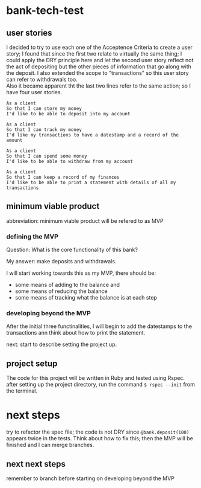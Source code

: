 # bank-tech-test

## user stories
I decided to try to use each one of the Acceptence Criteria to create a user story; I found that since the first two relate to virtually the same thing; I could apply the DRY principle here and let the second user story reflect not the act of depositing but the other pieces of information that go along with the deposit. I also extended the scope to "transactions" so this user story can refer to withdrawals too. \
Also it became apparent tht the last two lines refer to the same action; so I have four user stories.

```
As a client
So that I can store my money
I'd like to be able to deposit into my account
```
```
As a client
So that I can track my money
I'd like my transactions to have a datestamp and a record of the amount
```
```
As a client
So that I can spend some money
I'd like to be able to withdraw from my account
```
```
As a client
So that I can keep a record of my finances
I'd like to be able to print a statement with details of all my transactions
```

## minimum viable product
abbreviation: minimum viable product will be refered to as MVP
### defining the MVP
Question: What is the core functionality of this bank?

My answer: make deposits and withdrawals.

I will start working towards this as my MVP, there should be:
- some means of adding to the balance and
- some means of reducing the balance
- some means of tracking what the balance is at each step

### developing beyond the MVP
After the initial three functinalities, I will begin to add the datestamps to the transactions ann think about how to print the statement.

next:
start to describe setting the project up.

## project setup
The code for this project will be written in Ruby and tested using Rspec. after setting up the project directory, run the command `$ rspec --init` from the terminal.

# next steps
try to refactor the spec file; the code is not DRY since `@bank.deposit(100)` appears twice in the tests. Think about how to fix this; then the MVP will be finished and I can merge branches.
## next next steps
remember to branch before starting on developing beyond the MVP

